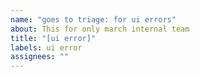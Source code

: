 ```yaml
---
name: "goes to triage: for ui errors"
about: This for only march internal team
title: "[ui error]"
labels: ui error
assignees: ""
---
```

